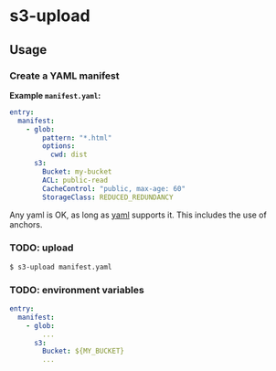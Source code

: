 # s3-upload

## Usage

### Create a YAML manifest

**Example `manifest.yaml`:**

```yaml
entry:
  manifest:
    - glob:
        pattern: "*.html"
        options:
          cwd: dist
      s3:
        Bucket: my-bucket
        ACL: public-read
        CacheControl: "public, max-age: 60"
        StorageClass: REDUCED_REDUNDANCY
```

Any yaml is OK, as long as [yaml](https://www.npmjs.com/package/yaml) supports
it. This includes the use of anchors.

### TODO: upload

```console
$ s3-upload manifest.yaml
```

### TODO: environment variables

```yaml
entry:
  manifest:
    - glob:
        ...
      s3:
        Bucket: ${MY_BUCKET}
        ...
```
